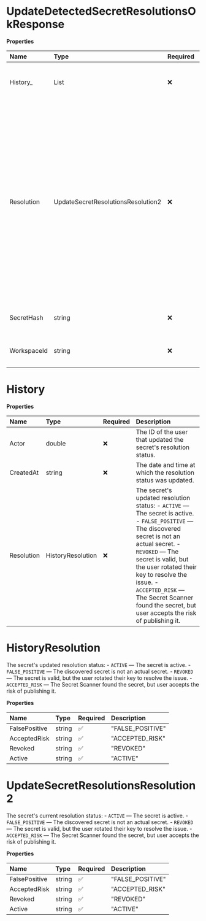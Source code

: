 # UpdateDetectedSecretResolutionsOkResponse

**Properties**

| Name        | Type                               | Required | Description                                                                                                                                                                                                                                                                                                                                 |
| :---------- | :--------------------------------- | :------- | :------------------------------------------------------------------------------------------------------------------------------------------------------------------------------------------------------------------------------------------------------------------------------------------------------------------------------------------ |
| History\_   | List<History>                      | ❌       | The history of the secret's resolution status changes.                                                                                                                                                                                                                                                                                      |
| Resolution  | UpdateSecretResolutionsResolution2 | ❌       | The secret's current resolution status: - `ACTIVE` — The secret is active. - `FALSE_POSITIVE` — The discovered secret is not an actual secret. - `REVOKED` — The secret is valid, but the user rotated their key to resolve the issue. - `ACCEPTED_RISK` — The Secret Scanner found the secret, but user accepts the risk of publishing it. |
| SecretHash  | string                             | ❌       | The SHA-256 hash of the detected secret.                                                                                                                                                                                                                                                                                                    |
| WorkspaceId | string                             | ❌       | The ID of the workspace that contains the secret.                                                                                                                                                                                                                                                                                           |

# History

**Properties**

| Name       | Type              | Required | Description                                                                                                                                                                                                                                                                                                                                 |
| :--------- | :---------------- | :------- | :------------------------------------------------------------------------------------------------------------------------------------------------------------------------------------------------------------------------------------------------------------------------------------------------------------------------------------------ |
| Actor      | double            | ❌       | The ID of the user that updated the secret's resolution status.                                                                                                                                                                                                                                                                             |
| CreatedAt  | string            | ❌       | The date and time at which the resolution status was updated.                                                                                                                                                                                                                                                                               |
| Resolution | HistoryResolution | ❌       | The secret's updated resolution status: - `ACTIVE` — The secret is active. - `FALSE_POSITIVE` — The discovered secret is not an actual secret. - `REVOKED` — The secret is valid, but the user rotated their key to resolve the issue. - `ACCEPTED_RISK` — The Secret Scanner found the secret, but user accepts the risk of publishing it. |

# HistoryResolution

The secret's updated resolution status: - `ACTIVE` — The secret is active. - `FALSE_POSITIVE` — The discovered secret is not an actual secret. - `REVOKED` — The secret is valid, but the user rotated their key to resolve the issue. - `ACCEPTED_RISK` — The Secret Scanner found the secret, but user accepts the risk of publishing it.

**Properties**

| Name          | Type   | Required | Description      |
| :------------ | :----- | :------- | :--------------- |
| FalsePositive | string | ✅       | "FALSE_POSITIVE" |
| AcceptedRisk  | string | ✅       | "ACCEPTED_RISK"  |
| Revoked       | string | ✅       | "REVOKED"        |
| Active        | string | ✅       | "ACTIVE"         |

# UpdateSecretResolutionsResolution2

The secret's current resolution status: - `ACTIVE` — The secret is active. - `FALSE_POSITIVE` — The discovered secret is not an actual secret. - `REVOKED` — The secret is valid, but the user rotated their key to resolve the issue. - `ACCEPTED_RISK` — The Secret Scanner found the secret, but user accepts the risk of publishing it.

**Properties**

| Name          | Type   | Required | Description      |
| :------------ | :----- | :------- | :--------------- |
| FalsePositive | string | ✅       | "FALSE_POSITIVE" |
| AcceptedRisk  | string | ✅       | "ACCEPTED_RISK"  |
| Revoked       | string | ✅       | "REVOKED"        |
| Active        | string | ✅       | "ACTIVE"         |

<!-- This file was generated by liblab | https://liblab.com/ -->
